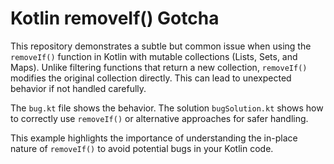 # Kotlin removeIf() Gotcha

This repository demonstrates a subtle but common issue when using the `removeIf()` function in Kotlin with mutable collections (Lists, Sets, and Maps). Unlike filtering functions that return a new collection, `removeIf()` modifies the original collection directly.  This can lead to unexpected behavior if not handled carefully.

The `bug.kt` file shows the behavior. The solution `bugSolution.kt` shows how to correctly use `removeIf()` or alternative approaches for safer handling.

This example highlights the importance of understanding the in-place nature of `removeIf()` to avoid potential bugs in your Kotlin code.